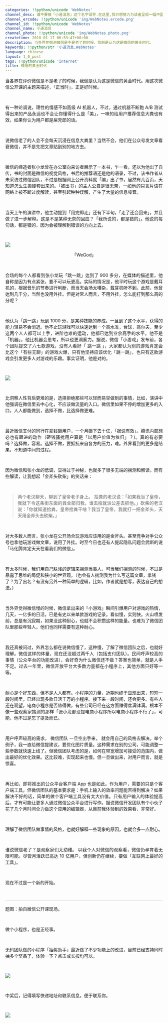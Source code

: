 ```yaml
---
categories: !!python/unicode 'WebNotes'
channel_desc: 请不要被「小道消息」这个名字误导.在这里,我只想努力为读者呈现一幅中国互联网的清明上河图.
channel_ercode: !!python/unicode 'img/WebNotes.ercode.png'
channel_id: !!python/unicode 'WebNotes'
channel_name: 小道消息
channel_photo: !!python/unicode 'img/WebNotes.photo.png'
createtime: 2018-01-17 06:53:47+00:00
description: 当各界在揣测微信是不是老了的时候，我倒是认为这是微信的黄金时代。
keywords: !!python/str '小道消息,WebNotes'
language: chinese
layout: 1_0_post
tags: !!python/unicode 'internet'
title: 微信的黄金时代
---
```

<div class="rich_media_content" id="js_content">
<p style="text-align: justify;">
         当各界在评价微信是不是老了的时候，我倒是认为这是微信的黄金时代。用这次微信公开课的主题来描述，「正当时」，正是好时候。
        </p>
<p>
<br/>
</p>
<p style="text-align: justify;">
         有一种论调说，理性的情感不如高级 AI 机器人，不过，通过机器不断跑 A/B 测试得出来的产品永远也不会让你懂得什么是「美」，一味的给用户推荐信息大粪也有效，如果你认为用户都是屎壳郎的话。
        </p>
<p style="text-align: justify;">
<br/>
</p>
<p style="text-align: justify;">
         说微信老了的人会不会每天沉浸在信息大粪里？当然不会，他们在公众号发文章看衰微信，并不是先把文章贴到别的地方去。
        </p>
<p>
<br/>
</p>
<p style="text-align: justify;">
         微信的缔造者张小龙曾在办公室向来访者展示了一本书，乍一看，还以为他出了自传，书的封面是微信的视觉风格，书后的推荐语还是他的语录，不过，该书作者从未采访过微信团队，不过是根据网上公开资料就「编」出了书，居然有几百页，天知道怎么生搬硬套出来的。「被出书」的主人公自是很无奈，一如他的只言片语在网络上被不断过度解读，甚至引起种种误解，产生了大量的信息噪音。
        </p>
<p>
<br/>
</p>
<p style="text-align: justify;">
         当天上午的演讲中，他主动提到「用完即走」还有下半句，「走了还会回来」，并且做了进一步解释。这是不是某种无奈的回应？「我所说的，都是错的」。他说的每句话，都是错的，因为会被理解到错误的方向上去。
        </p>
<p style="text-align: justify;">
<br/>
</p>
<p>
<img class="" data-copyright="0" data-ratio="1.06875" data-s="300,640" data-src="" data-type="jpeg" data-w="1280" src="{{ '/img/ow5rEn8QGlHCptaZ9E41PRkVXTbibIZb5DkBbc9YxBmJm1cayC6UkwGAZK1IvyiasSU30VKXlFgRFVPiaRxNXq0iaw.jpeg' | prepend: site.img | replace: '//','/' }}" style=""/>
</p>
<p style="text-align: center;">
         「WeGod」
        </p>
<p>
<br/>
</p>
<p style="text-align: justify;">
         会场的每个人都看到张小龙玩「跳一跳」达到了 900 多分，在媒体的描述里，他自称是因为有点紧张，要不可以玩更高。实际的情况是，他平时玩这个游戏是戴耳机的，根据音乐的节奏进行判断，而当天会场太嘈杂，戴耳机听不到。此前，他曾达到几千分，当然也没用外挂。但是对常人而言，不用外挂，怎么能打到那么高的分呢？
        </p>
<p>
<br/>
</p>
<p style="text-align: justify;">
         他认为「跳一跳」玩到 1000 分，是某种技能的养成。一旦到了这个水平，获得的能力轻易不会消退。他不止玩游戏可以快速达到一个高水准，台球，高尔夫，至少这两个人人都可以上手，进阶也难的运动，他都已达到业余高手的水平。他不是「机器」，他比机器会思考，所以也更洞察力。据说，微信「小游戏」发布前，各个团队提交了六七款游戏，没有人看好「
         <span style="text-align: justify;">
          跳一跳
         </span>
         」，大家都认为别的游戏肯定会比这个「有些无聊」的游戏火爆，只有他坚持应该优化「跳一跳」，也只有这款游戏会引发更多人对游戏的乐趣。事实证明，他是对的。
        </p>
<p style="text-align: justify;">
<br/>
</p>
<p>
<img class="" data-copyright="0" data-ratio="0.7241379310344828" data-s="300,640" data-src="" data-type="png" data-w="870" src="{{ '/img/ow5rEn8QGlFKrGEtzFwSqHQicXvibA6LiajskibngJtHZiciceQiaiaafvDlbn4l7sBdyuB2jEIGoGPz2twCfibClK8Z1Vg.png' | prepend: site.img | replace: '//','/' }}" style=""/>
</p>
<p>
<br/>
</p>
<p style="text-align: justify;">
         比洞察人性背后更难的是，选择拒绝那些可以轻而易举做到的事情，比如，演讲中他强调在微信里去中心化，不应该做流量的入口。微信里如果不停的增加更多的入口，人人都能做到，选择不做，比选择做更难。
        </p>
<p style="text-align: justify;">
<br/>
</p>
<p style="text-align: justify;">
         最近微信支付的同行在拿钱砸用户，一个月砸下去十亿，「据说有效」。腾讯内部想必也有跟进的动作（砸钱骚扰用户算是「以用户价值为依归」？)。真的有必要吗？选择做，容易。选择不做，要抵抗来自各方的压力，难。外界看到的更多是结果，不知道中间的过程。
        </p>
<p style="text-align: justify;">
<br/>
</p>
<p style="white-space: normal;text-align: justify;">
         因为微信和张小龙的低调，显得过于神秘，也就多了很多无端的揣测和解读。而有些解读，让我想起「金斧头砍柴」的笑话来：
        </p>
<p style="white-space: normal;text-align: justify;">
<br/>
</p>
<blockquote style="white-space: normal;">
<p style="text-align: justify;">
          两个老汉聊天，聊到了皇帝老子身上。 拾粪的老汉说：「如果我当了皇帝，我就下令这条街东面的粪全部归我，谁去拾就派公差去抓他。」砍柴的老汉说：「你就知道拾粪，皇帝拾粪干啥？我当了皇帝，我就打一把金斧头，天天用金斧头去砍柴。」
         </p>
</blockquote>
<p style="white-space: normal;text-align: justify;">
<br/>
</p>
<p>
         对大多数人而言，张小龙在公开场合玩游戏应该用的是金斧头。甚至竞争对手公众号也拿他玩游戏做文章，说用了外挂。时至今日也还有人提起隐私问题会武断的说「马化腾肯定天天在看我们的微信」。
        </p>
<p>
<span style="text-align: justify;">
<br/>
</span>
</p>
<p>
<span style="text-align: justify;">
          有太多时候，我们用自己肤浅的逻辑来揣测当事人，可当我们揣测的时候，不过是暴露了思维的局促和狭小的世界观。（也会有人揣测我为什么写这篇文章，拿钱了？为了出名？有没有另外一种简单的逻辑，比如，作者就是想写，表达自己的想法。）
         </span>
</p>
<p>
<br/>
</p>
<p style="text-align: justify;">
         当外界觉得微信慢的时候，微信拿出来的「小游戏」瞬间引爆用户对游戏的热情，几天，一亿多的日活，已是有史以来单款游戏的记录。看似慢，实则快。火山喷发前，总是有沉寂期，如果没这种耐心，也就不会积攒这样的能量。也难为了微信团队里那些年轻人，他们也同样需要有这种耐心。
        </p>
<p style="text-align: justify;">
<br/>
</p>
<p style="text-align: justify;">
         我还真被问过，外界怎么都在说微信慢了，这种慢，了解了微信团队之后，也就好理解。微信这样的体量，现在还没超过两千人（包括支付团队）。民间呼声较高的事情（公众平台的功能改进），会好奇为什么微信还不做？答案也简单，就是人手不足。过去一年里，微信开放平台大多数力量都在小程序上，其他方面只好等一等。
        </p>
<p style="text-align: justify;">
<br/>
</p>
<p style="text-align: justify;">
         耐心是个好东西，但不是人人都有。小程序的力量，近期也终于显现出来，短短一段时间里，已经出现多款日活千万的小程序。接下来一段时间，还会更多。有些人还在观望，电商小程序是否值得做，有些公司已经在这方面赚得盆满钵满。根本不像一些观察家揣测的那样「张小龙都没提电商小程序所以电商小程序不行了」，可能，他不过是忘了提及而已。
        </p>
<p style="text-align: justify;">
<br/>
</p>
<p style="text-align: justify;">
         用户呼声较高的需求，
         <span style="text-align: justify;">
          微信团队
         </span>
<span style="text-align: justify;">
          一旦空出手来，
         </span>
         就会用自己的风格去解决。举个例子，我一直给微信提建议，要优化图片质量。这种需求在别的公司，可能调整一些参数就快速上线了。但微信团队考虑的是，如何在带宽增加可接受的范围内，做出最好的优化效果。这比较难，实现起来也慢。但一旦做出来，对用户而言，就是惊喜。
        </p>
<p style="text-align: justify;">
<br/>
</p>
<p style="text-align: justify;">
         再比如，即将推出的公众平台客户端 App 也是如此。作为用户，需要的只是个客户端工具，但微信团队的基本要求是：手机上输入的效率问题能否得到解决？如果解决不好的话，简单的做个客户端工具没有太大价值。只有用户输入的体验提高后，才有可能让更多人通过微信公众平台进行写作。据说微信开发团队有个小伙子花了几个月时间全力做这个应用的编辑器，从目前我体验到的效果看，非常好。
        </p>
<p style="text-align: justify;">
<br/>
</p>
<p style="text-align: justify;">
         理解了微信团队做事情的风格，也就好解释一些现象的原因，也就会多一点耐心。
        </p>
<p style="text-align: justify;">
<br/>
</p>
<p style="text-align: justify;">
<span style="text-align: justify;">
          谁说微信老了？是观察家们太幼稚。
         </span>
         以我个人对微信的观察看，微信仍孕育着无限可能。尽管月活跃已高达 10 亿用户，但创新仍在继续，要做「互联网上最好的工具」。
        </p>
<p style="text-align: justify;">
<br/>
</p>
<p style="text-align: justify;">
         现在不过是一个新的开始。
        </p>
<p style="text-align: justify;">
<br/>
</p>
<hr style="margin-top: 1em;margin-bottom: 1em;white-space: normal;max-width: 100%;font-family: Lato, Helvetica, Arial, freesans, clean, sans-serif;border-right-width: 0px;border-bottom-width: 0px;border-left-width: 0px;border-top-style: solid;border-top-color: rgb(234, 234, 234);height: 1px;color: rgb(51, 51, 51);font-size: 15px;box-sizing: border-box !important;word-wrap: break-word !important;"/>
<p style="white-space: normal;">
         题图：拍自微信公开课现场。
        </p>
<p style="white-space: normal;">
<br/>
</p>
<p style="text-align: justify;">
         做个小程序，也是正经事。
        </p>
<p style="text-align: justify;">
<br/>
</p>
<p style="text-align: justify;">
         无码团队做的小程序「抽奖助手」最近做了不少功能上的改进，目前已经支持同时抽多个奖品了，体验一下？点击或长按均可以。
        </p>
<p style="text-align: justify;">
<br/>
</p>
<p>
<a class="weapp_image_link" data-miniprogram-appid="wx01bb1ef166cd3f4e" data-miniprogram-nickname="抽奖助手" data-miniprogram-path="pages/game?id=40cb8d874853e6934b48d543c647207b" href="">
<img class="" data-ratio="1.9796296296296296" data-s="300,640" data-src="" data-type="jpeg" data-w="1080" src="{{ '/img/ow5rEn8QGlFKrGEtzFwSqHQicXvibA6LiajQiau1BiaJ0TOjwX2gk7I3ibBcBrBnk8MsJN5MdQG3ebVop5kCvdyFDoFg.jpeg' | prepend: site.img | replace: '//','/' }}" style=""/>
</a>
</p>
<p>
<br/>
</p>
<p>
         中奖后，记得填写快递地址和联系信息。便于联系你。
        </p>
<p style="text-align: justify;">
<br/>
</p>
<p>
<img class="" data-copyright="0" data-ratio="1" data-s="300,640" data-src="" data-type="png" data-w="1360" src="{{ '/img/ow5rEn8QGlF0rDsmjTm43EcgQeBIsB7ARfBo6ib3cia6T1ZBVVqkOR2jRdCicEaWFHO4bUjmFOKdPh1jibKdSA3lIw.png' | prepend: site.img | replace: '//','/' }}" style=""/>
</p>
<p style="text-align: justify;">
<br/>
</p>
</div>